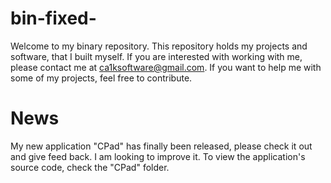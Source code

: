 # bin-fixed-
Welcome to my binary repository. This repository holds my projects and software, that I built myself. If you are interested with working with me, please contact me at ca1ksoftware@gmail.com. If you want to help me with some of my projects, feel free to contribute.
# News
My new application "CPad" has finally been released, please check it out and give feed back. I am looking to improve it. To view the application's source code, check the "CPad" folder.
